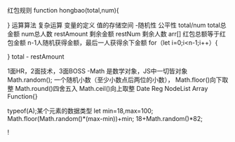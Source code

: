 红包规则
function hongbao(total,num){

}
运算算法  复杂运算  变量的定义  值的存储空间
-随机性  公平性 
total/num
total总金额
num总人数
restAmount 剩余金额
restNum    剩余人数
arr[]
红包总额等于红包金额
n-1人随机获得金额，最后一人获得余下金额
for（let i=0;i<n-1;i++）{

}
total - restAmount

1面HR，2面技术，3面BOSS
-Math 是数学对象，JS中一切皆对象
Math.random();   一个随机小数（至少小数点后两位的小数），
Math.floor()向下取整
Math.round()四舍五入
Math.ceil()向上取整
Date
Reg
NodeList 
Array
Function{}

typeof(A);某个元素的数据类型
let min=18,max=100;
Math.floor(Math.random()*(max-min))+min;
18+Math.random()*82;










!